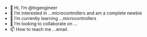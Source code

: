 - 👋 Hi, I’m @tngengineer
- 👀 I’m interested in ...microcontrollers and am a complete newbie
- 🌱 I’m currently learning ...microcontrollers
- 💞️ I’m looking to collaborate on ...
- 📫 How to reach me ...email.

<!---
tngengineer/tngengineer is a ✨ special ✨ repository because its `README.md` (this file) appears on your GitHub profile.
You can click the Preview link to take a look at your changes.
--->
